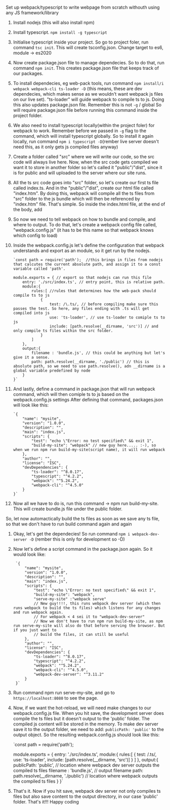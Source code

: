 Set up webpack/typescript to write webpage from scratch withouth using any JS framework/library

1. Install nodejs (this will also install npm)

2. Install typescript. `npm install -g typescript`

3. Initialise typescript inside your project. So go to project foler, run command  `tsc init`. This will create tsconfig.json.
    Change target to es6, module -> es2020

4. Now create package.json file to manage dependecies. So to do that, run command `npm init`. This creates package.json file that keeps track of our packages. 

5. To install dependecies, eg web-pack tools, run command `npm install/i webpack webpack-cli ts-loader -D` (this means, these are dev dependecies, 
    which makes sense as we wouldn't want webpack js files on our live set). "ts-loader" will guide webpack to compile ts to js. Doing this also 
    updates package.json file. Remember this is not `-g` / global So will require package.json file before running this command inside the project folder.

6. We also need to install typescript locally(within the project foler) for webpack to work. Remember before we passed in `-g` flag to the command, 
    which will install typescript globally. So to install it again locally, run command `npm i typescript -D`(rember live server doesn't need this, 
    as it only gets js compiled files anyway)

7. Create a folder called "src" where we will write our code, so the src code will always live here. Now, when the src code gets compiled we want it 
    to store in another folder so let's called it "public"/"dist", since it is for public and will uploaded to the server where our site runs.

8. All the ts src code goes into "src" folder, so let's create our first ts file called index.ts. And in the "public"/"dist", create our html file called "index.htm".
    By doing this, webpack will compile all the ts files from  "src" folder to the js bundle which will then be referenced by "index.htm" file. That's simple.
    So inside the index.html file, at the end of the body, add <script src="bundle.js"></script>

9. So now we need to tell webpack on how to bundle and compile, and where to output. To do that, let's create a webpack config file called, 
    "webpack.config.js" (it has to be this name so that webpack knows which config to load)

10. Inside the webpack.config.js let's define the configuration that webpack understands and export as an module, so it get run by the nodejs. 

        `const path = require('path');  //this brings in files from nodejs that calcutes the current absolute path, and assign it to a const variable called 'path'.

        module.exports = { // export so that nodejs can run this file
            entry: './src/index.ts', // entry point, this is relative path.
            module:{
                rules:[ //rules that determines how the web-pack should compile ts to js
                    {
                        test: /\.ts/, // before compiling make sure this passes the test. So here, any files ending with .ts will get compiled into js
                        use: 'ts-loader', // use ts-loader to comiple ts to js
                        include: [path.resolve(__dirname, 'src')] // and only compile ts files within the src folder.
                    }
                ]
            },
            output:{
                filename : 'bundle.js', // this could be anything but let's give it a sense.
                path: path.resolve(__dirname, './public') // this is absolute path, so we need to use path.resolve(), adn __dirname is a global variable predefined by node
            }
        }`

11. And lastly, define a command in package.json that will run webpack command, which will then comiple ts to js based on the webpack.config.js settings
    After defining that command, packages.json will look like this:

        `{
            "name": "mysite",
            "version": "1.0.0",
            "description": "",
            "main": "index.js",
            "scripts": {
                "test": "echo \"Error: no test specified\" && exit 1",
                "build-my-site": "webpack" // new guy here..... :-), so when we run npm run build-my-site(script name), it will run webpack 
            },
            "author": "",
            "license": "ISC",
            "devDependencies": {
                "ts-loader": "^8.0.17",
                "typescript": "^4.2.2",
                "webpack": "^5.24.2",
                "webpack-cli": "^4.5.0"
            }
        }`

12. Now all we have to do is, run this command -> npm run build-my-site. This will create bundle.js file under the public folder. 

So, let now automactically build the ts files as soon as we save any ts file, so that we don't have to run build command again and again

1. Okay, let's get the dependecies! So run command `npm i webpack-dev-server -D` (rember this is only for development so -D)

2. Now let's define a script command in the package.json again. So it would look like:

        `{
            "name": "mysite",
            "version": "1.0.0",
            "description": "",
            "main": "index.js",
            "scripts": {
                "test": "echo \"Error: no test specified\" && exit 1",
                "build-my-site": "webpack",
                "serve-my-site" :"webpack serve"
                // New guy!!!!, this runs webpack dev server (which then runs webpack to build the ts files) which listens for any changes and run webpack again.
                // For webpack < 4 sei it to "webpack-dev-server" 
                // Now we don't have to run npm run build-my-site, as npm run serve-my-site will also do that before serving the browser. But if you just want to 
                // build the files, it can still be useful
            },
            "author": "",
            "license": "ISC",
            "devDependencies": {
                "ts-loader": "^8.0.17",
                "typescript": "^4.2.2",
                "webpack": "^5.24.2",
                "webpack-cli": "^4.5.0",
                "webpack-dev-server": "^3.11.2"
            }
        }`

3. Run command npm run serve-my-site, and go to `https://localhost:8080` to see the page.

4. Now, if we want the hot-reload, we will need make changes to our webpack.config.js file. When you hit save, 
    the development server does compile the ts files but it doesn't output to the 'public' folder. The compiled js 
    content will be stored in the memory. To make dev server save it to the output folder, 
    we need to add: `publicPath: 'public'` to the output object. So the resulting webpack.config.js should look like this:
    
    `const path = require('path'); 

    module.exports = {
        entry: './src/index.ts',
        module:{
            rules:[
                {
                    test: /\.ts/,
                    use: 'ts-loader',
                    include: [path.resolve(__dirname, 'src')]
                }
            ]
        },
        output:{
            publicPath: 'public', // location where webpack dev server outputs the compiled ts files
            filename : 'bundle.js', // output filename
            path: path.resolve(__dirname, './public') // location where webpack outputs the compiled ts files
        }
    }`
5. That's it. Now if you hit save, webpack dev server not only compiles ts files but also save content to  the output directory, in our case 'public' folder. 
That's it!!! Happy coding